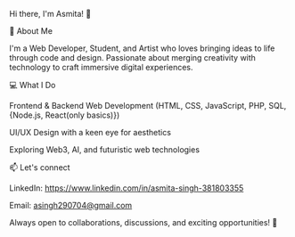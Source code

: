 Hi there, I'm Asmita! 👋

🚀 About Me

I'm a Web Developer, Student, and Artist who loves bringing ideas to life through code and design. Passionate about merging creativity with technology to craft immersive digital experiences.

💻 What I Do

Frontend & Backend Web Development (HTML, CSS, JavaScript, PHP, SQL, {Node.js, React(only basics)})

UI/UX Design with a keen eye for aesthetics

Exploring Web3, AI, and futuristic web technologies


📫 Let's connect 

LinkedIn: https://www.linkedin.com/in/asmita-singh-381803355

Email: asingh290704@gmail.com 


Always open to collaborations, discussions, and exciting opportunities! 🚀